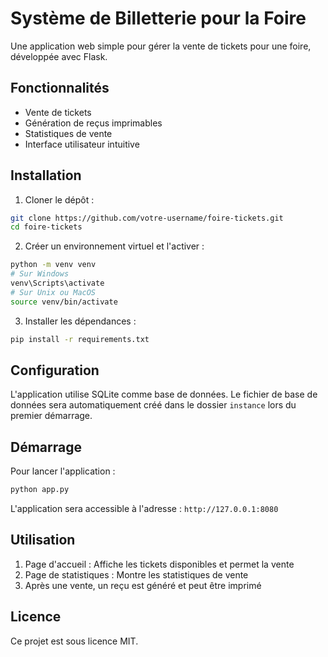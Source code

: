 # Système de Billetterie pour la Foire

Une application web simple pour gérer la vente de tickets pour une foire, développée avec Flask.

## Fonctionnalités

- Vente de tickets
- Génération de reçus imprimables
- Statistiques de vente
- Interface utilisateur intuitive

## Installation

1. Cloner le dépôt :
```bash
git clone https://github.com/votre-username/foire-tickets.git
cd foire-tickets
```

2. Créer un environnement virtuel et l'activer :
```bash
python -m venv venv
# Sur Windows
venv\Scripts\activate
# Sur Unix ou MacOS
source venv/bin/activate
```

3. Installer les dépendances :
```bash
pip install -r requirements.txt
```

## Configuration

L'application utilise SQLite comme base de données. Le fichier de base de données sera automatiquement créé dans le dossier `instance` lors du premier démarrage.

## Démarrage

Pour lancer l'application :
```bash
python app.py
```

L'application sera accessible à l'adresse : `http://127.0.0.1:8080`

## Utilisation

1. Page d'accueil : Affiche les tickets disponibles et permet la vente
2. Page de statistiques : Montre les statistiques de vente
3. Après une vente, un reçu est généré et peut être imprimé

## Licence

Ce projet est sous licence MIT.
